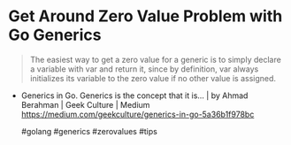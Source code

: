 # Get Around Zero Value Problem with Go Generics

> The easiest way to get a zero value for a generic is to simply declare
> a variable with var and return it, since by definition, var always
> initializes its variable to the zero value if no other value is
> assigned. 

* Generics in Go. Generics is the concept that it is... \| by Ahmad Berahman \| Geek Culture \| Medium  
  <https://medium.com/geekculture/generics-in-go-5a36b1f978bc>

    #golang #generics #zerovalues #tips
